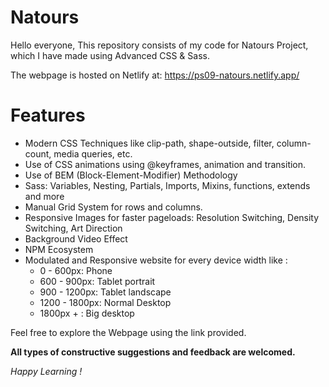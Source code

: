 # Natours
Hello everyone, This repository consists of my code for Natours Project, which I have made using Advanced CSS & Sass.

The webpage is hosted on Netlify at:
https://ps09-natours.netlify.app/


# Features

* Modern CSS Techniques like clip-path, shape-outside, filter, column-count, media queries, etc.
* Use of CSS animations using @keyframes, animation and transition.
* Use of BEM (Block-Element-Modifier) Methodology
* Sass: Variables, Nesting, Partials, Imports, Mixins, functions, extends and more
* Manual Grid System for rows and columns.
* Responsive Images for faster pageloads: Resolution Switching, Density Switching, Art Direction
* Background Video Effect
* NPM Ecosystem
* Modulated and Responsive website for every device width like :
   * 0 - 600px:      Phone
   * 600 - 900px:    Tablet portrait
   * 900 - 1200px:   Tablet landscape
   * 1200 - 1800px:  Normal Desktop
   * 1800px + :      Big desktop

Feel free to explore the Webpage using the link provided.

__All types of constructive suggestions and feedback are welcomed.__

_Happy Learning !_
